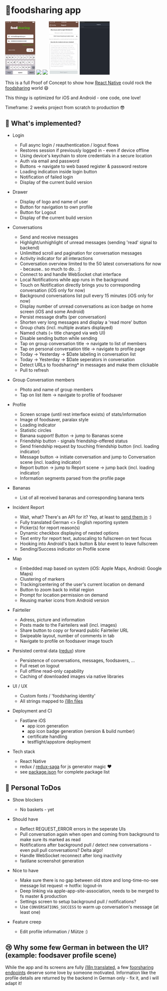 # 🍴foodsharing app


<img src="gifs/login.gif" width="19%"/> <img src="gifs/profile.gif" width="19%"/> <img src="gifs/fairteiler.gif" width="19%" /> <img src="gifs/report.gif" width="19%" /> <img src="gifs/redux.gif" width="19%" />

This is a full Proof of Concept to show how [React Native](https://github.com/facebook/react-native) could rock the [foodsharing](https://foodsharing.network) world :smile:

This thingy is optimized for iOS and Android - one code, one love!

Timeframe: 2 weeks project from scratch to production 😎

## 🎉 What's implemented?

* Login
  * Full async login / reauthentication / logout flows
  * Restores session if previously logged in - even if device offline
  * Using device's keychain to store credentials in a secure location
  * Auth via email and password
  * Buttons -> navigate to web based register & password restore
  * Loading indication inside login button
  * Notification of failed login
  * Display of the current build version

* Drawer
  * Display of logo and name of user
  * Button for navigation to own profile
  * Button for Logout
  * Display of the current build version

* Conversations
  * Send and receive messages
  * Highlight/unhighlight of unread messages (sending 'read' signal to backend)
  * Unlimitted scroll and pagination for conversation messages
  * Activity indicator for all interactions
  * Conversation overview limited to the 50 latest conversations for now - because.. so much to do.. :)
  * Connect to and handle WebSocket chat interface
  * Local Notifications while app runs in the background
  * Touch on Notification directly brings you to corresponding conversation (iOS only for now)
  * Background conversations list pull every 15 minutes (iOS only for now)
  * Display number of unread conversations as icon badge on home screen (iOS and some Android)
  * Persist message drafts (per conversation)
  * Shorten very long messages and display a 'read more' button
  * Group chats (incl. multiple avatars displayed)
  * Named chats (= title changed via web UI)
  * Disable sending button while sending
  * Tap on group conversation title -> navigate to list of members
  * Tap on personal conversation title -> navigate to profile page
  * Today -> Yesterday -> $Date labeling in conversation list
  * Today -> Yesterday -> $Date seperators in conversation
  * Detect URLs to foodsharing* in messages and make them clickable
  * Pull to refresh

* Group Conversation members
  * Photo and name of group members
  * Tap on list item -> navigate to profile of foodsaver

* Profile
  * Screen scrape (until rest interface exists) of stats/information
  * Image of foodsaver, paralax style
  * Loading indicator
  * Statistic circles
  * Banana support! Button -> jump to Bananas scene
  * Friendship button - signals friendship-offered status
  * Send friendship request by touching friendship button (incl. loading indicator)
  * Message button -> initiate conversation and jump to Conversation scene (incl. loading indicator)
  * Report button -> jump to Report scene -> jump back (incl. loading indicator)
  * Information segments parsed from the profile page

* Bananas
  * List of all received bananas and corresponding banana texts

* Incident Report
  * Wait, what? There's an API for it? Yep, at least to [send them in](https://gitlab.com/foodsharing-dev/foodsharing/blob/master/src/Modules/Report/ReportXhr.php#L189-209) :)
  * Fully translated German <> English reporting system
  * Picker(s) for report reason(s)
  * Dynamic checkbox displaying of nested options
  * Text entry for report text, autoscaling to fullscreen on text focus
  * Hooking into Android's back button & blur event to leave fullscreen
  * Sending/Success indicator on Profile scene

* Map
  * Embedded map based on system (iOS: Apple Maps, Android: Google Maps)
  * Clustering of markers
  * Tracking/centering of the user's current location on demand
  * Button to zoom back to initial region
  * Prompt for location permission on demand
  * Reusing marker icons from Android version

* Fairteiler
  * Adress, picture and information
  * Posts made to the Fairteilers wall (incl. images)
  * Share button to copy or forward public Fairteiler URL
  * Swipeable layout, number of comments in tab
  * Navigate to profile on foodsaver image touch

* Persisted central data ([redux](https://redux.js.org/)) store
  * Persistence of conversations, messages, foodsavers, ...
  * Full reset on logout
  * Full offline read-only capability
  * Caching of downloaded images via native libraries

* UI / UX
  * Custom fonts / 'foodsharing identity'
  * All strings mapped to [i18n files](https://github.com/rastapasta/foodsharing/tree/master/assets/translations)

* Deployment and CI
  * Fastlane iOS
    * app icon generation
    * app icon badge generation (version & build number)
    * certificate handling
    * testflight/appstore deployment

* Tech stack
  * React Native
  * redux / [redux-saga](https://github.com/rastapasta/foodsharing/tree/master/src/sagas) for js generator magic :heart:
  * see [package.json](https://github.com/rastapasta/foodsharing/blob/master/package.json) for complete package list

## 🤔 Personal ToDos

* Show blockers
  * No baskets - yet

* Should have
  * Reflect REQUEST_ERROR errors in the seperate UIs
  * Pull conversation again when open and coming from background to make sure its marked as read
  * Notifications after background pull / detect new conversations - even pull pull conversations? Delta algo!
  * Handle WebSocket reconnect after long inactivity
  * fastlane screenshot generation

* Nice to have
  * Make sure there is no gap between old store and long-time-no-see message list request -> hotfix: logout-in
  * Deep linking via apple-app-site-association, needs to be merged to fs master & production
  * Settings screen to setup background pull / notifications?
  * Use ```CONVERSATIONS_SUCCESS``` to warm up conversation's message (at least one)

* Feature creep
  * Edit profile information / Mütze :)

## 😢 Why some few German in between the UI? (example: foodsaver profile scene)

While the app and its screens are fully [i18n translated](https://github.com/rastapasta/foodsharing/blob/master/assets/translations/en.json), a few [foorsharing endpoints](https://gitlab.com/foodsharing-dev/foodsharing/tree/master/src/Controller) deserve some love by someone motivated. Information like the profile details are returned by the backend in German only - fix it, and i will adapt it!